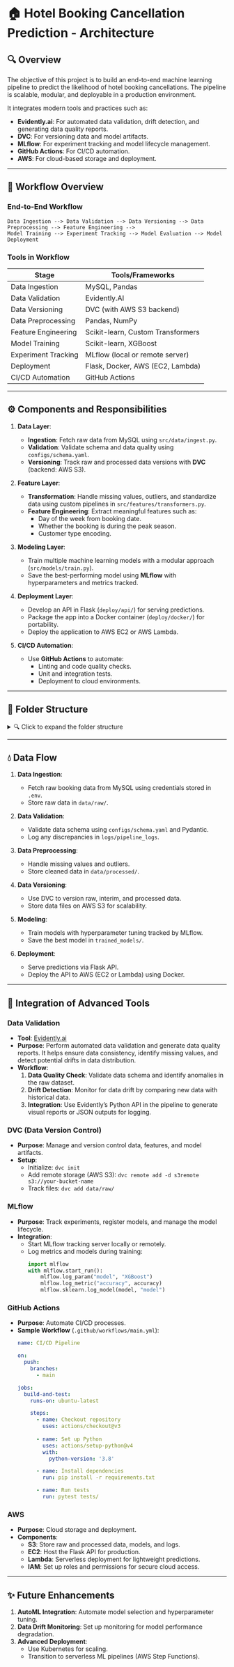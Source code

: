 # 🏠 **Hotel Booking Cancellation Prediction - Architecture**

## 🔍 **Overview**
The objective of this project is to build an end-to-end machine learning pipeline to predict the likelihood of hotel booking cancellations. The pipeline is scalable, modular, and deployable in a production environment.  

It integrates modern tools and practices such as:
- **Evidently.ai**: For automated data validation, drift detection, and generating data quality reports.
- **DVC**: For versioning data and model artifacts.
- **MLflow**: For experiment tracking and model lifecycle management.
- **GitHub Actions**: For CI/CD automation.
- **AWS**: For cloud-based storage and deployment.

---

## 🔄 **Workflow Overview**

### **End-to-End Workflow**
```plaintext
Data Ingestion --> Data Validation --> Data Versioning --> Data Preprocessing --> Feature Engineering --> 
Model Training --> Experiment Tracking --> Model Evaluation --> Model Deployment
```

### **Tools in Workflow**
| Stage                     | Tools/Frameworks                       |
|---------------------------|----------------------------------------|
| Data Ingestion            | MySQL, Pandas                          |
| Data Validation           | Evidently.AI                           |
| Data Versioning           | DVC (with AWS S3 backend)              |
| Data Preprocessing        | Pandas, NumPy                          |
| Feature Engineering       | Scikit-learn, Custom Transformers      |
| Model Training            | Scikit-learn, XGBoost                  |
| Experiment Tracking       | MLflow (local or remote server)        |
| Deployment                | Flask, Docker, AWS (EC2, Lambda)       |
| CI/CD Automation          | GitHub Actions                         |

---

## ⚙️ **Components and Responsibilities**

1. **Data Layer**:
   - **Ingestion**: Fetch raw data from MySQL using `src/data/ingest.py`.
   - **Validation**: Validate schema and data quality using `configs/schema.yaml`.
   - **Versioning**: Track raw and processed data versions with **DVC** (backend: AWS S3).

2. **Feature Layer**:
   - **Transformation**: Handle missing values, outliers, and standardize data using custom pipelines in `src/features/transformers.py`.
   - **Feature Engineering**: Extract meaningful features such as:
     - Day of the week from booking date.
     - Whether the booking is during the peak season.
     - Customer type encoding.

3. **Modeling Layer**:
   - Train multiple machine learning models with a modular approach (`src/models/train.py`).
   - Save the best-performing model using **MLflow** with hyperparameters and metrics tracked.

4. **Deployment Layer**:
   - Develop an API in Flask (`deploy/api/`) for serving predictions.
   - Package the app into a Docker container (`deploy/docker/`) for portability.
   - Deploy the application to AWS EC2 or AWS Lambda.

5. **CI/CD Automation**:
   - Use **GitHub Actions** to automate:
     - Linting and code quality checks.
     - Unit and integration tests.
     - Deployment to cloud environments.

---

## 📂 **Folder Structure**
<details>
<summary>🔍 Click to expand the folder structure</summary>

```plaintext
├── data
│   ├── raw              # Raw data from MySQL
│   ├── interim          # Intermediate processed data
│   ├── processed        # Final preprocessed data
│   ├── external         # External data sources
│   ├── features         # Feature engineering output
├── src
│   ├── data             # Scripts for data ingestion and validation
│   ├── features         # Scripts for data transformation and feature engineering
│   ├── models           # Scripts for model training and evaluation
│   ├── pipelines        # End-to-end pipeline orchestration
│   ├── predict          # Scripts for making predictions
│   ├── evaluation       # Model evaluation scripts
│   ├── utils            # Helper functions and utilities
│   ├── visualization    # Scripts for creating plots
├── deploy
│   ├── api              # Flask API for prediction
│   ├── docker           # Dockerfiles for containerization
│   ├── cloud            # Deployment scripts for AWS
├── configs              # YAML configuration files
├── notebooks            # Jupyter notebooks for experimentation
├── tests                # Unit, integration, and e2e tests
├── trained_models       # Serialized models (managed by DVC)
├── reports              # Figures and tables for reporting
├── logs                 # Logs for pipelines and app
├── docs                 # Documentation (architecture, setup, API)
```
</details>

---

## 💧 **Data Flow**

1. **Data Ingestion**:
   - Fetch raw booking data from MySQL using credentials stored in `.env`.
   - Store raw data in `data/raw/`.

2. **Data Validation**:
   - Validate data schema using `configs/schema.yaml` and Pydantic.
   - Log any discrepancies in `logs/pipeline_logs`.

3. **Data Preprocessing**:
   - Handle missing values and outliers.
   - Store cleaned data in `data/processed/`.

4. **Data Versioning**:
   - Use DVC to version raw, interim, and processed data.
   - Store data files on AWS S3 for scalability.

5. **Modeling**:
   - Train models with hyperparameter tuning tracked by MLflow.
   - Save the best model in `trained_models/`.

6. **Deployment**:
   - Serve predictions via Flask API.
   - Deploy the API to AWS (EC2 or Lambda) using Docker.

---

## 🤖 **Integration of Advanced Tools**

### **Data Validation**
- **Tool**: [Evidently.ai](https://evidentlyai.com/)  
- **Purpose**: Perform automated data validation and generate data quality reports. It helps ensure data consistency, identify missing values, and detect potential drifts in data distribution.
- **Workflow**:
  1. **Data Quality Check**: Validate data schema and identify anomalies in the raw dataset.
  2. **Drift Detection**: Monitor for data drift by comparing new data with historical data.
  3. **Integration**: Use Evidently’s Python API in the pipeline to generate visual reports or JSON outputs for logging.

### **DVC (Data Version Control)**
- **Purpose**: Manage and version control data, features, and model artifacts.
- **Setup**:
  - Initialize: `dvc init`
  - Add remote storage (AWS S3): `dvc remote add -d s3remote s3://your-bucket-name`
  - Track files: `dvc add data/raw/`

### **MLflow**
- **Purpose**: Track experiments, register models, and manage the model lifecycle.
- **Integration**:
  - Start MLflow tracking server locally or remotely.
  - Log metrics and models during training:
    ```python
    import mlflow
    with mlflow.start_run():
        mlflow.log_param("model", "XGBoost")
        mlflow.log_metric("accuracy", accuracy)
        mlflow.sklearn.log_model(model, "model")
    ```

### **GitHub Actions**
- **Purpose**: Automate CI/CD processes.
- **Sample Workflow** (`.github/workflows/main.yml`):
  ```yaml
  name: CI/CD Pipeline

  on:
    push:
      branches:
        - main

  jobs:
    build-and-test:
      runs-on: ubuntu-latest

      steps:
        - name: Checkout repository
          uses: actions/checkout@v3
          
        - name: Set up Python
          uses: actions/setup-python@v4
          with:
            python-version: '3.8'

        - name: Install dependencies
          run: pip install -r requirements.txt

        - name: Run tests
          run: pytest tests/
  ```

### **AWS**
- **Purpose**: Cloud storage and deployment.
- **Components**:
  - **S3**: Store raw and processed data, models, and logs.
  - **EC2**: Host the Flask API for production.
  - **Lambda**: Serverless deployment for lightweight predictions.
  - **IAM**: Set up roles and permissions for secure cloud access.

---

## ✨ **Future Enhancements**
1. **AutoML Integration**: Automate model selection and hyperparameter tuning.
2. **Data Drift Monitoring**: Set up monitoring for model performance degradation.
3. **Advanced Deployment**:
   - Use Kubernetes for scaling.
   - Transition to serverless ML pipelines (AWS Step Functions).
